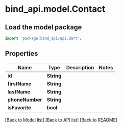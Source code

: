 # bind_api.model.Contact

## Load the model package
```dart
import 'package:bind_api/api.dart';
```

## Properties
Name | Type | Description | Notes
------------ | ------------- | ------------- | -------------
**id** | **String** |  | 
**firstName** | **String** |  | 
**lastName** | **String** |  | 
**phoneNumber** | **String** |  | 
**isFavorite** | **bool** |  | 

[[Back to Model list]](../README.md#documentation-for-models) [[Back to API list]](../README.md#documentation-for-api-endpoints) [[Back to README]](../README.md)


